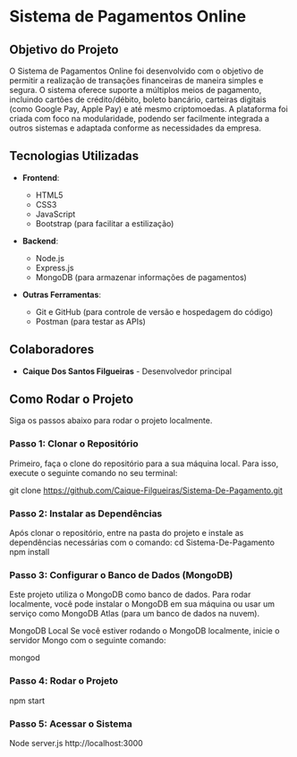 # Sistema de Pagamentos Online

## Objetivo do Projeto

O Sistema de Pagamentos Online foi desenvolvido com o objetivo de permitir a realização de transações financeiras de maneira simples e segura. O sistema oferece suporte a múltiplos meios de pagamento, incluindo cartões de crédito/débito, boleto bancário, carteiras digitais (como Google Pay, Apple Pay) e até mesmo criptomoedas. A plataforma foi criada com foco na modularidade, podendo ser facilmente integrada a outros sistemas e adaptada conforme as necessidades da empresa.

## Tecnologias Utilizadas

- **Frontend**:
  - HTML5
  - CSS3
  - JavaScript
  - Bootstrap (para facilitar a estilização)

- **Backend**:
  - Node.js
  - Express.js
  - MongoDB (para armazenar informações de pagamentos)

- **Outras Ferramentas**:
  - Git e GitHub (para controle de versão e hospedagem do código)
  - Postman (para testar as APIs)

## Colaboradores

- **Caique Dos Santos Filgueiras** - Desenvolvedor principal

## Como Rodar o Projeto

Siga os passos abaixo para rodar o projeto localmente.

### Passo 1: Clonar o Repositório

Primeiro, faça o clone do repositório para a sua máquina local. Para isso, execute o seguinte comando no seu terminal:

git clone https://github.com/Caique-Filgueiras/Sistema-De-Pagamento.git

### Passo 2: Instalar as Dependências

Após clonar o repositório, entre na pasta do projeto e instale as dependências necessárias com o comando:
cd Sistema-De-Pagamento
npm install

### Passo 3: Configurar o Banco de Dados (MongoDB)
Este projeto utiliza o MongoDB como banco de dados. Para rodar localmente, você pode instalar o MongoDB em sua máquina ou usar um serviço como MongoDB Atlas (para um banco de dados na nuvem).

MongoDB Local
Se você estiver rodando o MongoDB localmente, inicie o servidor Mongo com o seguinte comando:

mongod

### Passo 4️: Rodar o Projeto

npm start

### Passo 5: Acessar o Sistema

Node server.js
http://localhost:3000




